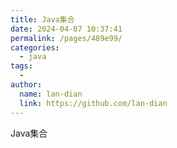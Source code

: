 ```yaml
---
title: Java集合
date: 2024-04-07 10:37:41
permalink: /pages/489e99/
categories:
  - java
tags:
  - 
author: 
  name: lan-dian
  link: https://github.com/lan-dian
---
```

Java集合